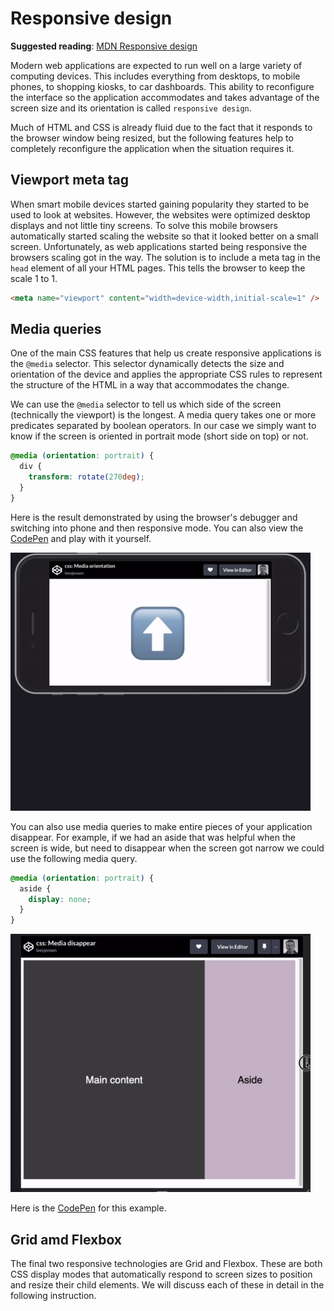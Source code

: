 # Responsive design

**Suggested reading**: [MDN Responsive design](https://developer.mozilla.org/en-US/docs/Learn/CSS/CSS_layout/Responsive_Design)

Modern web applications are expected to run well on a large variety of computing devices. This includes everything from desktops, to mobile phones, to shopping kiosks, to car dashboards. This ability to reconfigure the interface so the application accommodates and takes advantage of the screen size and its orientation is called `responsive design`.

Much of HTML and CSS is already fluid due to the fact that it responds to the browser window being resized, but the following features help to completely reconfigure the application when the situation requires it.

## Viewport meta tag

When smart mobile devices started gaining popularity they started to be used to look at websites. However, the websites were optimized desktop displays and not little tiny screens. To solve this mobile browsers automatically started scaling the website so that it looked better on a small screen. Unfortunately, as web applications started being responsive the browsers scaling got in the way. The solution is to include a meta tag in the `head` element of all your HTML pages. This tells the browser to keep the scale 1 to 1.

```html
<meta name="viewport" content="width=device-width,initial-scale=1" />
```

## Media queries

One of the main CSS features that help us create responsive applications is the `@media` selector. This selector dynamically detects the size and orientation of the device and applies the appropriate CSS rules to represent the structure of the HTML in a way that accommodates the change.

We can use the `@media` selector to tell us which side of the screen (technically the viewport) is the longest. A media query takes one or more predicates separated by boolean operators. In our case we simply want to know if the screen is oriented in portrait mode (short side on top) or not.

```css
@media (orientation: portrait) {
  div {
    transform: rotate(270deg);
  }
}
```

Here is the result demonstrated by using the browser's debugger and switching into phone and then responsive mode. You can also view the [CodePen](https://codepen.io/leesjensen/pen/rNKZOva) and play with it yourself.

![CSS Media orientation](cssMediaOrientation.gif)

You can also use media queries to make entire pieces of your application disappear. For example, if we had an aside that was helpful when the screen is wide, but need to disappear when the screen got narrow we could use the following media query.

```css
@media (orientation: portrait) {
  aside {
    display: none;
  }
}
```

![CSS Media orientation](cssMediaDisappear.gif)

Here is the [CodePen](https://codepen.io/leesjensen/pen/NWzLGmJ) for this example.

## Grid amd Flexbox

The final two responsive technologies are Grid and Flexbox. These are both CSS display modes that automatically respond to screen sizes to position and resize their child elements. We will discuss each of these in detail in the following instruction.
